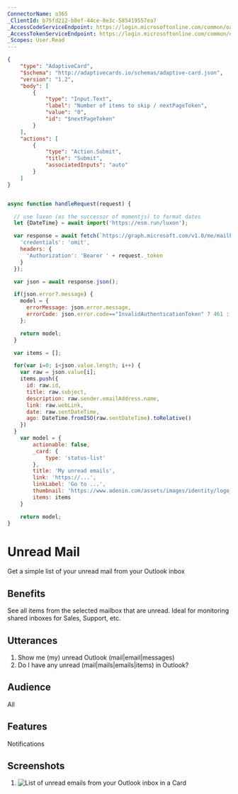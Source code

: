 ```yaml
---
ConnectorName: o365
_ClientId: b75fd212-b8ef-44ce-8e3c-585419557ea7
_AccessCodeServiceEndpoint: https://login.microsoftonline.com/common/oauth2/v2.0/authorize
_AccessTokenServiceEndpoint: https://login.microsoftonline.com/common/oauth2/v2.0/token
_Scopes: User.Read
---
```

```json adaptive-form {"run_on_load":true}
{
    "type": "AdaptiveCard",
    "$schema": "http://adaptivecards.io/schemas/adaptive-card.json",
    "version": "1.2",
    "body": [
        {
            "type": "Input.Text",
            "label": "Number of items to skip / nextPageToken",
            "value": "0",
            "id": "$nextPageToken"
        }
    ],
    "actions": [
        {
            "type": "Action.Submit",
            "title": "Submit",
            "associatedInputs": "auto"
        }
    ]
}
```
```javascript connector

async function handleRequest(request) {

  // use luxon (as the successor of momentjs) to format dates
  let {DateTime} = await import('https://esm.run/luxon');

  var response = await fetch(`https://graph.microsoft.com/v1.0/me/mailFolders/Inbox/messages?$filter=isRead ne true&$skip=${request['$nextPageToken']}`, { 
    'credentials': 'omit',
    headers: {    
      'Authorization': 'Bearer ' + request._token
    }
  });

  var json = await response.json();

  if(json.error?.message) {
    model = {
      errorMessage: json.error.message,
      errorCode: json.error.code=="InvalidAuthenticationToken" ? 461 : 500
    };

    return model;
  } 

  var items = [];

  for(var i=0; i<json.value.length; i++) {
    var raw = json.value[i];
    items.push({
      id: raw.id,
      title: raw.subject,
      description: raw.sender.emailAddress.name,
      link: raw.webLink,
      date: raw.sentDateTime,
      ago: DateTime.fromISO(raw.sentDateTime).toRelative()
    })
  }
    var model = {
        actionable: false,
        _card: {
            type: 'status-list'
        },
        title: 'My unread emails',
        link: 'https://...',
        linkLabel: 'Go to ...',
        thumbnail: 'https://www.adenin.com/assets/images/identity/logo_adenin.svg',
        items: items
    }

    return model;
}

```

# Unread Mail

Get a simple list of your unread mail from your Outlook inbox

## Benefits

See all items from the selected mailbox that are unread. Ideal for monitoring shared inboxes for Sales, Support, etc.

## Utterances

1. Show me (my) unread Outlook (mail|email|messages)
2. Do I have any unread (mail|mails|emails|items) in Outlook?

## Audience

All

## Features

Notifications

## Screenshots

1. ![List of unread emails from your Outlook inbox in a Card](https://www.adenin.com/assets/images/wp-images/2020/06/2020-06-26_20-15-54.png)
